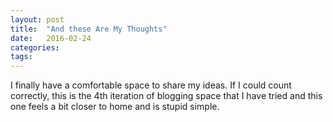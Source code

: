 ```yaml
---
layout: post
title:  "And these Are My Thoughts"
date:   2016-02-24 
categories: 
tags: 
---
```

I finally have a comfortable space to share my ideas. If I could count correctly, this is the 4th iteration of blogging space that I have tried and this one feels a bit closer to home and is stupid simple.
